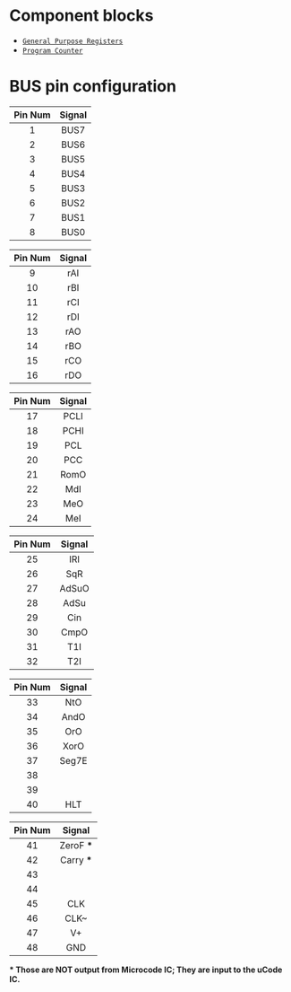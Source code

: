 # Component blocks

* [`General Purpose Registers`](Registers.md)
* [`Program Counter`](ProgramCounter.md)


# BUS pin configuration

| Pin Num | Signal |
|  :---:  |  :---: |
|    1    |  BUS7  |
|    2    |  BUS6  |
|    3    |  BUS5  |
|    4    |  BUS4  |
|    5    |  BUS3  |
|    6    |  BUS2  |
|    7    |  BUS1  |
|    8    |  BUS0  |

| Pin Num | Signal |
|  :---:  |  :---: |
|    9    |  rAI   |
|    10   |  rBI   |
|    11   |  rCI   |
|    12   |  rDI   |
|    13   |  rAO   |
|    14   |  rBO   |
|    15   |  rCO   |
|    16   |  rDO   |

| Pin Num | Signal |
|  :---:  |  :---: |
|    17   |  PCLI  |
|    18   |  PCHI  |
|    19   |  PCL   |
|    20   |  PCC   |
|    21   |  RomO  |
|    22   |  MdI   |
|    23   |  MeO   |
|    24   |  MeI   |

| Pin Num | Signal |
|  :---:  |  :---: |
|    25   |  IRI   |
|    26   |  SqR   |
|    27   |  AdSuO |
|    28   |  AdSu  |
|    29   |  Cin   |
|    30   |  CmpO  |
|    31   |  T1I   |
|    32   |  T2I   |

| Pin Num | Signal |
|  :---:  |  :---: |
|    33   |  NtO   |
|    34   |  AndO  |
|    35   |  OrO   |
|    36   |  XorO  |
|    37   |  Seg7E |
|    38   |        |
|    39   |        |
|    40   | HLT    |

| Pin Num | Signal |
|  :---:  |  :---: |
|    41   |  ZeroF **\***|
|    42   |  Carry **\***|
|    43   |        |
|    44   |        |
|    45   |  CLK   |
|    46   |  CLK~  |
|    47   |  V+    |
|    48   |  GND   |


**\* Those are NOT output from Microcode IC; They are input to the uCode IC.**
